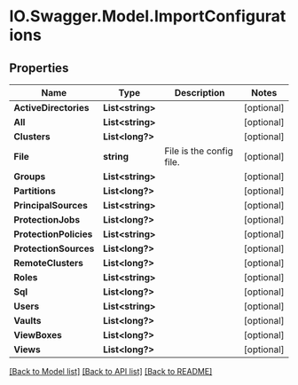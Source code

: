 # IO.Swagger.Model.ImportConfigurations
## Properties

Name | Type | Description | Notes
------------ | ------------- | ------------- | -------------
**ActiveDirectories** | **List&lt;string&gt;** |  | [optional] 
**All** | **List&lt;string&gt;** |  | [optional] 
**Clusters** | **List&lt;long?&gt;** |  | [optional] 
**File** | **string** | File is the config file. | [optional] 
**Groups** | **List&lt;string&gt;** |  | [optional] 
**Partitions** | **List&lt;long?&gt;** |  | [optional] 
**PrincipalSources** | **List&lt;string&gt;** |  | [optional] 
**ProtectionJobs** | **List&lt;long?&gt;** |  | [optional] 
**ProtectionPolicies** | **List&lt;string&gt;** |  | [optional] 
**ProtectionSources** | **List&lt;long?&gt;** |  | [optional] 
**RemoteClusters** | **List&lt;long?&gt;** |  | [optional] 
**Roles** | **List&lt;string&gt;** |  | [optional] 
**Sql** | **List&lt;long?&gt;** |  | [optional] 
**Users** | **List&lt;string&gt;** |  | [optional] 
**Vaults** | **List&lt;long?&gt;** |  | [optional] 
**ViewBoxes** | **List&lt;long?&gt;** |  | [optional] 
**Views** | **List&lt;long?&gt;** |  | [optional] 

[[Back to Model list]](../README.md#documentation-for-models) [[Back to API list]](../README.md#documentation-for-api-endpoints) [[Back to README]](../README.md)

